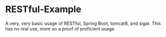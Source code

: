 # RESTful-Example
A very, very basic usage of RESTful, Spring Boot, tomcat8, and sigar. This has no real use, more so a proof of proficient usage.
